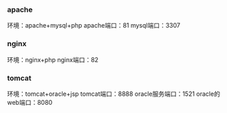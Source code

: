 ### apache
环境：apache+mysql+php
apache端口：81
mysql端口：3307

### nginx
环境：nginx+php
nginx端口：82

### tomcat
环境：tomcat+oracle+jsp
tomcat端口：8888
oracle服务端口：1521
oracle的web端口：8080
